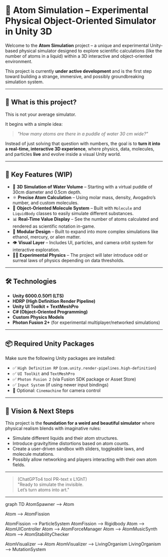 # 🧬 Atom Simulation – Experimental Physical Object-Oriented Simulator in Unity 3D

Welcome to the **Atom Simulation** project – a unique and experimental Unity-based physical simulator designed to explore scientific calculations (like the number of atoms in a liquid) within a 3D interactive and object-oriented environment.

This project is currently **under active development** and is the first step toward building a strange, immersive, and possibly groundbreaking simulation system.

---

## 🚀 What is this project?

This is not your average simulator.

It begins with a simple idea:  
> *"How many atoms are there in a puddle of water 30 cm wide?"*

Instead of just solving that question with numbers, the goal is to **turn it into a real-time, interactive 3D experience**, where physics, data, molecules, and particles **live** and evolve inside a visual Unity world.

---

## 🧩 Key Features (WIP)

- 🌊 **3D Simulation of Water Volume** – Starting with a virtual puddle of 30cm diameter and 0.5cm depth.
- ⚛️ **Precise Atom Calculation** – Using molar mass, density, Avogadro’s number, and custom molecules.
- 🧠 **Object-Oriented Molecule System** – Built with `Molecule` and `LiquidBody` classes to easily simulate different substances.
- 📊 **Real-Time Value Display** – See the number of atoms calculated and rendered as scientific notation in-game.
- 🧪 **Modular Design** – Built to expand into more complex simulations like ethanol, mercury, or alien matter.
- 👁️ **Visual Layer** – Includes UI, particles, and camera orbit system for interactive exploration.
- 🧙‍♂️ **Experimental Physics** – The project will later introduce odd or surreal laws of physics depending on data thresholds.

---

## 🛠 Technologies

- **Unity 6000.0.50f1 (LTS)**
- **HDRP (High Definition Render Pipeline)**
- **Unity UI Toolkit + TextMeshPro**
- **C# (Object-Oriented Programming)**
- **Custom Physics Models**
- **Photon Fusion 2+** (for experimental multiplayer/networked simulations)

---

## 📦 Required Unity Packages

Make sure the following Unity packages are installed:

- ✅ `High Definition RP` (`com.unity.render-pipelines.high-definition`)
- ✅ `UI Toolkit` and `TextMeshPro`
- ✅ `Photon Fusion 2` (via Fusion SDK package or Asset Store)
- ✅ `Input System` (if using newer input bindings)
- 🔁 Optional: `Cinemachine` for camera control

---

## 🔮 Vision & Next Steps

This project is the **foundation for a weird and beautiful simulator** where physical realism blends with imaginative rules:

- Simulate different liquids and their atom structures.
- Introduce gravity/time distortions based on atom counts.
- Create a user-driven sandbox with sliders, toggleable laws, and molecule mutations.
- Possibly allow networking and players interacting with their own atom fields.

---

> (ChatGPTo4 tool PR-text x L!GhT)  
> "Ready to simulate the invisible.  
> Let’s turn atoms into art."

---
graph TD
  AtomSpawner --> Atom
  
  Atom --> AtomFission
 
  AtomFission --> ParticleSystem
  AtomFission --> Rigidbody
  Atom --> AtomUIController
  Atom --> AtomForceManager
  Atom --> AtomMusicSynth
  Atom --> AtomStabilityChecker
 
  AtomVisualizer --> Atom
  AtomVisualizer --> LivingOrganism
  LivingOrganism --> MutationSystem

